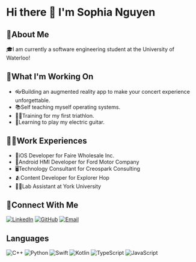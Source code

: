 # Hi there 👋 I'm Sophia Nguyen

<!--
**sophian3105/sophian3105** is a ✨ _special_ ✨ repository because its `README.md` (this file) appears on your GitHub profile.

Here are some ideas to get you started:

- 🔭 I’m currently working on ...
- 🌱 I’m currently learning ...
- 👯 I’m looking to collaborate on ...
- 🤔 I’m looking for help with ...
- 💬 Ask me about ...
- 📫 How to reach me: ...
- 😄 Pronouns: ...
- ⚡ Fun fact: ...
-->

## 🙈About Me
🎓I am currently a software engineering student at the University of Waterloo!


## 🔭What I'm Working On
- 👓Building an augmented reality app to make your concert experience unforgettable.
- 📚Self teaching myself operating systems.
- 🏃‍♀️Training for my first triathlon.
- 🎸Learning to play my electric guitar.


## 👩‍💻Work Experiences
- 📱iOS Developer for Faire Wholesale Inc.
- 🚗Android HMI Developer for Ford Motor Company
- 🖥️Technology Consultant for Creospark Consulting
- 🫂Content Developer for Explorer Hop
- 👩‍🔬Lab Assistant at York University

## 📲Connect With Me
[![LinkedIn](https://img.shields.io/badge/LinkedIn-0A66C2?style=for-the-badge&logo=linkedin&logoColor=white)]([https://www.linkedin.com/in/sophia-nguyen](https://www.linkedin.com/in/sophia-nguyen-391779213/))   [![GitHub](https://img.shields.io/badge/GitHub-181717?style=for-the-badge&logo=github&logoColor=white)](https://github.com/sophian3105)   [![Email](https://img.shields.io/badge/Email-D14836?style=for-the-badge&logo=gmail&logoColor=white)](mailto:sophian3105@gmail.com)  

## Languages
![C++](https://img.shields.io/badge/C++-00599C?style=for-the-badge&logo=cplusplus&logoColor=white)  ![Python](https://img.shields.io/badge/Python-3776AB?style=for-the-badge&logo=python&logoColor=white)  ![Swift](https://img.shields.io/badge/Swift-FA7343?style=for-the-badge&logo=swift&logoColor=white)  ![Kotlin](https://img.shields.io/badge/Kotlin-7F52FF?style=for-the-badge&logo=kotlin&logoColor=white) ![TypeScript](https://img.shields.io/badge/TypeScript-3178C6?style=for-the-badge&logo=typescript&logoColor=white)  ![JavaScript](https://img.shields.io/badge/JavaScript-F7DF1E?style=for-the-badge&logo=javascript&logoColor=black)  

## 



